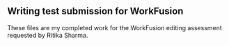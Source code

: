 ## Writing test submission for WorkFusion

These files are my completed work for the WorkFusion editing assessment requested by Ritika Sharma.
